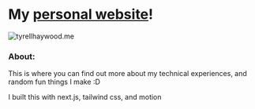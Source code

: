 
# My [personal website](https://www.tyrellhaywood.me/)!

![tyrellhaywood.me](/public/images/website.gif)

### About:

This is where you can find out more about my technical experiences, and random fun things I make :D

I built this with next.js, tailwind css, and motion
